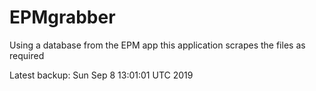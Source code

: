 # EPMgrabber
Using a database from the EPM app this application scrapes the files as required


Latest backup: Sun Sep 8 13:01:01 UTC 2019
